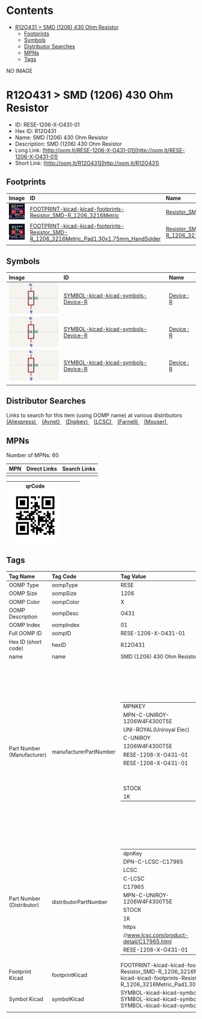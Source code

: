 



Contents
========

* [R12O431 > SMD (1206) 430 Ohm Resistor](#r12o431--smd-1206-430-ohm-resistor)
	* [Footprints](#footprints)
	* [Symbols](#symbols)
	* [Distributor Searches](#distributor-searches)
	* [MPNs](#mpns)
	* [Tags](#tags)
  
NO IMAGE  
# R12O431 > SMD (1206) 430 Ohm Resistor

- ID: RESE-1206-X-O431-01
- Hex ID: R12O431
- Name: SMD (1206) 430 Ohm Resistor
- Description: SMD (1206) 430 Ohm Resistor
- Long Link: [http://oom.lt/RESE-1206-X-O431-01](http://oom.lt/RESE-1206-X-O431-01)
- Short Link: [http://oom.lt/R12O431](http://oom.lt/R12O431)

## Footprints
  

|Image|ID|Name|
| :--- | :--- | :--- |
|[![](https://raw.githubusercontent.com/oomlout/oomlout_OOMP_eda_V2/main/FOOTPRINT/kicad/kicad-footprints/Resistor_SMD/R_1206_3216Metric/image_140.png)](https://github.com/oomlout/oomlout_OOMP_eda_V2/tree/main/FOOTPRINT/kicad/kicad-footprints/Resistor_SMD/R_1206_3216Metric/)|[FOOTPRINT-kicad-kicad-footprints-Resistor_SMD-R_1206_3216Metric](https://github.com/oomlout/oomlout_OOMP_eda_V2/tree/main/FOOTPRINT/kicad/kicad-footprints/Resistor_SMD/R_1206_3216Metric/)|[Resistor_SMD : R_1206_3216Metric](https://github.com/oomlout/oomlout_OOMP_eda_V2/tree/main/FOOTPRINT/kicad/kicad-footprints/Resistor_SMD/R_1206_3216Metric/)|
|[![](https://raw.githubusercontent.com/oomlout/oomlout_OOMP_eda_V2/main/FOOTPRINT/kicad/kicad-footprints/Resistor_SMD/R_1206_3216Metric_Pad1.30x1.75mm_HandSolder/image_140.png)](https://github.com/oomlout/oomlout_OOMP_eda_V2/tree/main/FOOTPRINT/kicad/kicad-footprints/Resistor_SMD/R_1206_3216Metric_Pad1.30x1.75mm_HandSolder/)|[FOOTPRINT-kicad-kicad-footprints-Resistor_SMD-R_1206_3216Metric_Pad1.30x1.75mm_HandSolder](https://github.com/oomlout/oomlout_OOMP_eda_V2/tree/main/FOOTPRINT/kicad/kicad-footprints/Resistor_SMD/R_1206_3216Metric_Pad1.30x1.75mm_HandSolder/)|[Resistor_SMD : R_1206_3216Metric_Pad1.30x1.75mm_HandSolder](https://github.com/oomlout/oomlout_OOMP_eda_V2/tree/main/FOOTPRINT/kicad/kicad-footprints/Resistor_SMD/R_1206_3216Metric_Pad1.30x1.75mm_HandSolder/)|
||||

## Symbols
  

|Image|ID|Name|
| :--- | :--- | :--- |
|[![](https://raw.githubusercontent.com/oomlout/oomlout_OOMP_eda_V2/main/SYMBOL/kicad/kicad-symbols/Device/R/image_140.png)](https://github.com/oomlout/oomlout_OOMP_eda_V2/tree/main/SYMBOL/kicad/kicad-symbols/Device/R/)|[SYMBOL-kicad-kicad-symbols-Device-R](https://github.com/oomlout/oomlout_OOMP_eda_V2/tree/main/SYMBOL/kicad/kicad-symbols/Device/R/)|[Device : R](https://github.com/oomlout/oomlout_OOMP_eda_V2/tree/main/SYMBOL/kicad/kicad-symbols/Device/R/)|
|[![](https://raw.githubusercontent.com/oomlout/oomlout_OOMP_eda_V2/main/SYMBOL/kicad/kicad-symbols/Device/R/image_140.png)](https://github.com/oomlout/oomlout_OOMP_eda_V2/tree/main/SYMBOL/kicad/kicad-symbols/Device/R/)|[SYMBOL-kicad-kicad-symbols-Device-R](https://github.com/oomlout/oomlout_OOMP_eda_V2/tree/main/SYMBOL/kicad/kicad-symbols/Device/R/)|[Device : R](https://github.com/oomlout/oomlout_OOMP_eda_V2/tree/main/SYMBOL/kicad/kicad-symbols/Device/R/)|
|[![](https://raw.githubusercontent.com/oomlout/oomlout_OOMP_eda_V2/main/SYMBOL/kicad/kicad-symbols/Device/R/image_140.png)](https://github.com/oomlout/oomlout_OOMP_eda_V2/tree/main/SYMBOL/kicad/kicad-symbols/Device/R/)|[SYMBOL-kicad-kicad-symbols-Device-R](https://github.com/oomlout/oomlout_OOMP_eda_V2/tree/main/SYMBOL/kicad/kicad-symbols/Device/R/)|[Device : R](https://github.com/oomlout/oomlout_OOMP_eda_V2/tree/main/SYMBOL/kicad/kicad-symbols/Device/R/)|
||||

## Distributor Searches
  
Links to search for this item (using OOMP name) at various distributors  
[(Aliexpress) ](https://www.aliexpress.com/wholesale?SearchText=1117SMD+1206+430+Ohm+Resistor)&nbsp;&nbsp;&nbsp;[(Avnet) ](https://www.avnet.com/shop/us/search/SMD+1206+430+Ohm+Resistor)&nbsp;&nbsp;&nbsp;[(Digikey) ](https://www.digikey.co.uk/en/products/result?s=SMD+1206+430+Ohm+Resistor)&nbsp;&nbsp;&nbsp;[(LCSC) ](https://www.lcsc.com/search?q=SMD+1206+430+Ohm+Resistor)&nbsp;&nbsp;&nbsp;[(Farnell) ](https://uk.farnell.com/search?st=SMD+1206+430+Ohm+Resistor)&nbsp;&nbsp;&nbsp;[(Mouser) ](https://www.mouser.com/c/?q=SMD+1206+430+Ohm+Resistor)&nbsp;&nbsp;&nbsp;
## MPNs
  
Number of MPNs: 60  

|MPN|Direct Links|Search Links|
| :--- | :--- | :--- |
||||
  

|qrCode<br>[![](https://raw.githubusercontent.com/oomlout/oomlout_OOMP_parts_V2/main/RESE/1206/X/O431/01/qrCode_140.png)](https://github.com/oomlout/oomlout_OOMP_parts_V2/tree/main/RESE/1206/X/O431/01/qrCode.png)||||
| :---: | :---: | :---: | :---: |

## Tags
  

|Tag Name|Tag Code|Tag Value|
| :--- | :--- | :--- |
|OOMP Type|oompType|RESE|
|OOMP Size|oompSize|1206|
|OOMP Color|oompColor|X|
|OOMP Description|oompDesc|O431|
|OOMP Index|oompIndex|01|
|Full OOMP ID|oompID|RESE-1206-X-O431-01|
|Hex ID (short code)|hexID|R12O431|
|name|name|SMD (1206) 430 Ohm Resistor|
|Part Number (Manufacturer)|manufacturerPartNumber|<table><tr><td>MPNKEY</td></tr><tr><td> MPN-C-UNIROY-1206W4F4300T5E</td><td> MANUFACTURER</td></tr><tr><td> UNI-ROYAL(Uniroyal Elec)</td><td> MANUCODE</td></tr><tr><td> C-UNIROY</td><td> MPN</td></tr><tr><td> 1206W4F4300T5E</td><td> OOMPIDPARTIAL</td></tr><tr><td> RESE-1206-X-O431-01</td><td> OOMPID</td></tr><tr><td> RESE-1206-X-O431-01</td><td> LINK</td></tr><tr><td> </td><td> DESCRIPTION</td></tr><tr><td> </td><td> TAGS</td></tr><tr><td> STOCK</td></tr><tr><td>1K</td></tr></table></td><td> <table><tr><td>MPNKEY</td></tr><tr><td> MPN-C-LIZELE-CR1206F44300G</td><td> MANUFACTURER</td></tr><tr><td> LIZ Elec</td><td> MANUCODE</td></tr><tr><td> C-LIZELE</td><td> MPN</td></tr><tr><td> CR1206F44300G</td><td> OOMPIDPARTIAL</td></tr><tr><td> RESE-1206-X-O431-01</td><td> OOMPID</td></tr><tr><td> RESE-1206-X-O431-01</td><td> LINK</td></tr><tr><td> </td><td> DESCRIPTION</td></tr><tr><td> </td><td> TAGS</td></tr><tr><td> </td></tr></table></td><td> <table><tr><td>MPNKEY</td></tr><tr><td> MPN-C-RALEC-RTT064300FTP</td><td> MANUFACTURER</td></tr><tr><td> RALEC</td><td> MANUCODE</td></tr><tr><td> C-RALEC</td><td> MPN</td></tr><tr><td> RTT064300FTP</td><td> OOMPIDPARTIAL</td></tr><tr><td> RESE-1206-X-O431-01</td><td> OOMPID</td></tr><tr><td> RESE-1206-X-O431-01</td><td> LINK</td></tr><tr><td> </td><td> DESCRIPTION</td></tr><tr><td> </td><td> TAGS</td></tr><tr><td> </td></tr></table></td><td> <table><tr><td>MPNKEY</td></tr><tr><td> MPN-C-YAGEO-RC1206JR-07430RL</td><td> MANUFACTURER</td></tr><tr><td> YAGEO</td><td> MANUCODE</td></tr><tr><td> C-YAGEO</td><td> MPN</td></tr><tr><td> RC1206JR-07430RL</td><td> OOMPIDPARTIAL</td></tr><tr><td> RESE-1206-X-O431-01</td><td> OOMPID</td></tr><tr><td> RESE-1206-X-O431-01</td><td> LINK</td></tr><tr><td> </td><td> DESCRIPTION</td></tr><tr><td> </td><td> TAGS</td></tr><tr><td> STOCK</td></tr><tr><td>1K</td></tr></table></td><td> <table><tr><td>MPNKEY</td></tr><tr><td> MPN-C-YAGEO-RC1206FR-07430RL</td><td> MANUFACTURER</td></tr><tr><td> YAGEO</td><td> MANUCODE</td></tr><tr><td> C-YAGEO</td><td> MPN</td></tr><tr><td> RC1206FR-07430RL</td><td> OOMPIDPARTIAL</td></tr><tr><td> RESE-1206-X-O431-01</td><td> OOMPID</td></tr><tr><td> RESE-1206-X-O431-01</td><td> LINK</td></tr><tr><td> </td><td> DESCRIPTION</td></tr><tr><td> </td><td> TAGS</td></tr><tr><td> STOCK</td></tr><tr><td>1K</td></tr></table></td><td> <table><tr><td>MPNKEY</td></tr><tr><td> MPN-C-WALSIN-WR12X4300FTL</td><td> MANUFACTURER</td></tr><tr><td> Walsin Tech Corp</td><td> MANUCODE</td></tr><tr><td> C-WALSIN</td><td> MPN</td></tr><tr><td> WR12X4300FTL</td><td> OOMPIDPARTIAL</td></tr><tr><td> RESE-1206-X-O431-01</td><td> OOMPID</td></tr><tr><td> RESE-1206-X-O431-01</td><td> LINK</td></tr><tr><td> </td><td> DESCRIPTION</td></tr><tr><td> </td><td> TAGS</td></tr><tr><td> </td></tr></table></td><td> <table><tr><td>MPNKEY</td></tr><tr><td> MPN-C-YAGEO-AC1206FR-07430RL</td><td> MANUFACTURER</td></tr><tr><td> YAGEO</td><td> MANUCODE</td></tr><tr><td> C-YAGEO</td><td> MPN</td></tr><tr><td> AC1206FR-07430RL</td><td> OOMPIDPARTIAL</td></tr><tr><td> RESE-1206-X-O431-01</td><td> OOMPID</td></tr><tr><td> RESE-1206-X-O431-01</td><td> LINK</td></tr><tr><td> </td><td> DESCRIPTION</td></tr><tr><td> </td><td> TAGS</td></tr><tr><td> </td></tr></table></td><td> <table><tr><td>MPNKEY</td></tr><tr><td> MPN-C-YAGEO-AC1206JR-07430RL</td><td> MANUFACTURER</td></tr><tr><td> YAGEO</td><td> MANUCODE</td></tr><tr><td> C-YAGEO</td><td> MPN</td></tr><tr><td> AC1206JR-07430RL</td><td> OOMPIDPARTIAL</td></tr><tr><td> RESE-1206-X-O431-01</td><td> OOMPID</td></tr><tr><td> RESE-1206-X-O431-01</td><td> LINK</td></tr><tr><td> </td><td> DESCRIPTION</td></tr><tr><td> </td><td> TAGS</td></tr><tr><td> </td></tr></table></td><td> <table><tr><td>MPNKEY</td></tr><tr><td> MPN-C-VIKING-ARG06FTC4300</td><td> MANUFACTURER</td></tr><tr><td> Viking Tech</td><td> MANUCODE</td></tr><tr><td> C-VIKING</td><td> MPN</td></tr><tr><td> ARG06FTC4300</td><td> OOMPIDPARTIAL</td></tr><tr><td> RESE-1206-X-O431-01</td><td> OOMPID</td></tr><tr><td> RESE-1206-X-O431-01</td><td> LINK</td></tr><tr><td> </td><td> DESCRIPTION</td></tr><tr><td> </td><td> TAGS</td></tr><tr><td> STOCK</td></tr><tr><td>1K</td></tr></table></td><td> <table><tr><td>MPNKEY</td></tr><tr><td> MPN-C-FHGUAN-RS-06K431JT</td><td> MANUFACTURER</td></tr><tr><td> FH (Guangdong Fenghua Advanced Tech)</td><td> MANUCODE</td></tr><tr><td> C-FHGUAN</td><td> MPN</td></tr><tr><td> RS-06K431JT</td><td> OOMPIDPARTIAL</td></tr><tr><td> RESE-1206-X-O431-01</td><td> OOMPID</td></tr><tr><td> RESE-1206-X-O431-01</td><td> LINK</td></tr><tr><td> </td><td> DESCRIPTION</td></tr><tr><td> </td><td> TAGS</td></tr><tr><td> </td></tr></table></td><td> <table><tr><td>MPNKEY</td></tr><tr><td> MPN-C-RALEC-RTT06431JTP</td><td> MANUFACTURER</td></tr><tr><td> RALEC</td><td> MANUCODE</td></tr><tr><td> C-RALEC</td><td> MPN</td></tr><tr><td> RTT06431JTP</td><td> OOMPIDPARTIAL</td></tr><tr><td> RESE-1206-X-O431-01</td><td> OOMPID</td></tr><tr><td> RESE-1206-X-O431-01</td><td> LINK</td></tr><tr><td> </td><td> DESCRIPTION</td></tr><tr><td> </td><td> TAGS</td></tr><tr><td> </td></tr></table></td><td> <table><tr><td>MPNKEY</td></tr><tr><td> MPN-C-FHGUAN-RS-06K4300FT</td><td> MANUFACTURER</td></tr><tr><td> FH (Guangdong Fenghua Advanced Tech)</td><td> MANUCODE</td></tr><tr><td> C-FHGUAN</td><td> MPN</td></tr><tr><td> RS-06K4300FT</td><td> OOMPIDPARTIAL</td></tr><tr><td> RESE-1206-X-O431-01</td><td> OOMPID</td></tr><tr><td> RESE-1206-X-O431-01</td><td> LINK</td></tr><tr><td> </td><td> DESCRIPTION</td></tr><tr><td> </td><td> TAGS</td></tr><tr><td> STOCK</td></tr><tr><td>1K</td></tr></table></td><td> <table><tr><td>MPNKEY</td></tr><tr><td> MPN-C-FHGUAN-TE06H4300DT</td><td> MANUFACTURER</td></tr><tr><td> FH (Guangdong Fenghua Advanced Tech)</td><td> MANUCODE</td></tr><tr><td> C-FHGUAN</td><td> MPN</td></tr><tr><td> TE06H4300DT</td><td> OOMPIDPARTIAL</td></tr><tr><td> RESE-1206-X-O431-01</td><td> OOMPID</td></tr><tr><td> RESE-1206-X-O431-01</td><td> LINK</td></tr><tr><td> </td><td> DESCRIPTION</td></tr><tr><td> </td><td> TAGS</td></tr><tr><td> </td></tr></table></td><td> <table><tr><td>MPNKEY</td></tr><tr><td> MPN-C-RESIST-AECR1206F430RK9</td><td> MANUFACTURER</td></tr><tr><td> Resistor.Today</td><td> MANUCODE</td></tr><tr><td> C-RESIST</td><td> MPN</td></tr><tr><td> AECR1206F430RK9</td><td> OOMPIDPARTIAL</td></tr><tr><td> RESE-1206-X-O431-01</td><td> OOMPID</td></tr><tr><td> RESE-1206-X-O431-01</td><td> LINK</td></tr><tr><td> </td><td> DESCRIPTION</td></tr><tr><td> </td><td> TAGS</td></tr><tr><td> </td></tr></table></td><td> <table><tr><td>MPNKEY</td></tr><tr><td> MPN-C-WALSIN-WR12X431JTL</td><td> MANUFACTURER</td></tr><tr><td> Walsin Tech Corp</td><td> MANUCODE</td></tr><tr><td> C-WALSIN</td><td> MPN</td></tr><tr><td> WR12X431JTL</td><td> OOMPIDPARTIAL</td></tr><tr><td> RESE-1206-X-O431-01</td><td> OOMPID</td></tr><tr><td> RESE-1206-X-O431-01</td><td> LINK</td></tr><tr><td> </td><td> DESCRIPTION</td></tr><tr><td> </td><td> TAGS</td></tr><tr><td> STOCK</td></tr><tr><td>1K</td></tr></table></td><td> <table><tr><td>MPNKEY</td></tr><tr><td> MPN-C-UNIROY-1206W4J0431T5E</td><td> MANUFACTURER</td></tr><tr><td> UNI-ROYAL(Uniroyal Elec)</td><td> MANUCODE</td></tr><tr><td> C-UNIROY</td><td> MPN</td></tr><tr><td> 1206W4J0431T5E</td><td> OOMPIDPARTIAL</td></tr><tr><td> RESE-1206-X-O431-01</td><td> OOMPID</td></tr><tr><td> RESE-1206-X-O431-01</td><td> LINK</td></tr><tr><td> </td><td> DESCRIPTION</td></tr><tr><td> </td><td> TAGS</td></tr><tr><td> STOCK</td></tr><tr><td>1K</td></tr></table></td><td> <table><tr><td>MPNKEY</td></tr><tr><td> MPN-C-UNIROY-HP06W2J0431T5E</td><td> MANUFACTURER</td></tr><tr><td> UNI-ROYAL(Uniroyal Elec)</td><td> MANUCODE</td></tr><tr><td> C-UNIROY</td><td> MPN</td></tr><tr><td> HP06W2J0431T5E</td><td> OOMPIDPARTIAL</td></tr><tr><td> RESE-1206-X-O431-01</td><td> OOMPID</td></tr><tr><td> RESE-1206-X-O431-01</td><td> LINK</td></tr><tr><td> </td><td> DESCRIPTION</td></tr><tr><td> </td><td> TAGS</td></tr><tr><td> STOCK</td></tr><tr><td>1K</td></tr></table></td><td> <table><tr><td>MPNKEY</td></tr><tr><td> MPN-C-UNIROY-HP06W2F4300T5E</td><td> MANUFACTURER</td></tr><tr><td> UNI-ROYAL(Uniroyal Elec)</td><td> MANUCODE</td></tr><tr><td> C-UNIROY</td><td> MPN</td></tr><tr><td> HP06W2F4300T5E</td><td> OOMPIDPARTIAL</td></tr><tr><td> RESE-1206-X-O431-01</td><td> OOMPID</td></tr><tr><td> RESE-1206-X-O431-01</td><td> LINK</td></tr><tr><td> </td><td> DESCRIPTION</td></tr><tr><td> </td><td> TAGS</td></tr><tr><td> </td></tr></table></td><td> <table><tr><td>MPNKEY</td></tr><tr><td> MPN-C-KOASPE-RK73H2BTTD4300F</td><td> MANUFACTURER</td></tr><tr><td> KOA Speer Elec</td><td> MANUCODE</td></tr><tr><td> C-KOASPE</td><td> MPN</td></tr><tr><td> RK73H2BTTD4300F</td><td> OOMPIDPARTIAL</td></tr><tr><td> RESE-1206-X-O431-01</td><td> OOMPID</td></tr><tr><td> RESE-1206-X-O431-01</td><td> LINK</td></tr><tr><td> </td><td> DESCRIPTION</td></tr><tr><td> </td><td> TAGS</td></tr><tr><td> </td></tr></table></td><td> <table><tr><td>MPNKEY</td></tr><tr><td> MPN-C-SUSUMU-PRG3216P-4300-B-T5</td><td> MANUFACTURER</td></tr><tr><td> SUSUMU</td><td> MANUCODE</td></tr><tr><td> C-SUSUMU</td><td> MPN</td></tr><tr><td> PRG3216P-4300-B-T5</td><td> OOMPIDPARTIAL</td></tr><tr><td> RESE-1206-X-O431-01</td><td> OOMPID</td></tr><tr><td> RESE-1206-X-O431-01</td><td> LINK</td></tr><tr><td> </td><td> DESCRIPTION</td></tr><tr><td> </td><td> TAGS</td></tr><tr><td> </td></tr></table></td><td> <table><tr><td>MPNKEY</td></tr><tr><td> MPN-C-VISHAY-MCA12060D4300BP100</td><td> MANUFACTURER</td></tr><tr><td> Vishay Intertech</td><td> MANUCODE</td></tr><tr><td> C-VISHAY</td><td> MPN</td></tr><tr><td> MCA12060D4300BP100</td><td> OOMPIDPARTIAL</td></tr><tr><td> RESE-1206-X-O431-01</td><td> OOMPID</td></tr><tr><td> RESE-1206-X-O431-01</td><td> LINK</td></tr><tr><td> </td><td> DESCRIPTION</td></tr><tr><td> </td><td> TAGS</td></tr><tr><td> </td></tr></table></td><td> <table><tr><td>MPNKEY</td></tr><tr><td> MPN-C-SUSUMU-HRG3216P-4300-D-T5</td><td> MANUFACTURER</td></tr><tr><td> SUSUMU</td><td> MANUCODE</td></tr><tr><td> C-SUSUMU</td><td> MPN</td></tr><tr><td> HRG3216P-4300-D-T5</td><td> OOMPIDPARTIAL</td></tr><tr><td> RESE-1206-X-O431-01</td><td> OOMPID</td></tr><tr><td> RESE-1206-X-O431-01</td><td> LINK</td></tr><tr><td> </td><td> DESCRIPTION</td></tr><tr><td> </td><td> TAGS</td></tr><tr><td> </td></tr></table></td><td> <table><tr><td>MPNKEY</td></tr><tr><td> MPN-C-SUSUMU-RG3216N-4300-B-T5</td><td> MANUFACTURER</td></tr><tr><td> SUSUMU</td><td> MANUCODE</td></tr><tr><td> C-SUSUMU</td><td> MPN</td></tr><tr><td> RG3216N-4300-B-T5</td><td> OOMPIDPARTIAL</td></tr><tr><td> RESE-1206-X-O431-01</td><td> OOMPID</td></tr><tr><td> RESE-1206-X-O431-01</td><td> LINK</td></tr><tr><td> </td><td> DESCRIPTION</td></tr><tr><td> </td><td> TAGS</td></tr><tr><td> </td></tr></table></td><td> <table><tr><td>MPNKEY</td></tr><tr><td> MPN-C-VISHAY-TNPW1206430RBETA</td><td> MANUFACTURER</td></tr><tr><td> Vishay Intertech</td><td> MANUCODE</td></tr><tr><td> C-VISHAY</td><td> MPN</td></tr><tr><td> TNPW1206430RBETA</td><td> OOMPIDPARTIAL</td></tr><tr><td> RESE-1206-X-O431-01</td><td> OOMPID</td></tr><tr><td> RESE-1206-X-O431-01</td><td> LINK</td></tr><tr><td> </td><td> DESCRIPTION</td></tr><tr><td> </td><td> TAGS</td></tr><tr><td> </td></tr></table></td><td> <table><tr><td>MPNKEY</td></tr><tr><td> MPN-C-PANASO-ERA-8AEB431V</td><td> MANUFACTURER</td></tr><tr><td> PANASONIC</td><td> MANUCODE</td></tr><tr><td> C-PANASO</td><td> MPN</td></tr><tr><td> ERA-8AEB431V</td><td> OOMPIDPARTIAL</td></tr><tr><td> RESE-1206-X-O431-01</td><td> OOMPID</td></tr><tr><td> RESE-1206-X-O431-01</td><td> LINK</td></tr><tr><td> </td><td> DESCRIPTION</td></tr><tr><td> </td><td> TAGS</td></tr><tr><td> </td></tr></table></td><td> <table><tr><td>MPNKEY</td></tr><tr><td> MPN-C-PANASO-ERJ-8ENF4300V</td><td> MANUFACTURER</td></tr><tr><td> PANASONIC</td><td> MANUCODE</td></tr><tr><td> C-PANASO</td><td> MPN</td></tr><tr><td> ERJ-8ENF4300V</td><td> OOMPIDPARTIAL</td></tr><tr><td> RESE-1206-X-O431-01</td><td> OOMPID</td></tr><tr><td> RESE-1206-X-O431-01</td><td> LINK</td></tr><tr><td> </td><td> DESCRIPTION</td></tr><tr><td> </td><td> TAGS</td></tr><tr><td> </td></tr></table></td><td> <table><tr><td>MPNKEY</td></tr><tr><td> MPN-C-PANASO-ERJ-8GEYJ431V</td><td> MANUFACTURER</td></tr><tr><td> PANASONIC</td><td> MANUCODE</td></tr><tr><td> C-PANASO</td><td> MPN</td></tr><tr><td> ERJ-8GEYJ431V</td><td> OOMPIDPARTIAL</td></tr><tr><td> RESE-1206-X-O431-01</td><td> OOMPID</td></tr><tr><td> RESE-1206-X-O431-01</td><td> LINK</td></tr><tr><td> </td><td> DESCRIPTION</td></tr><tr><td> </td><td> TAGS</td></tr><tr><td> </td></tr></table></td><td> <table><tr><td>MPNKEY</td></tr><tr><td> MPN-C-PANASO-ERJ-P08J431V</td><td> MANUFACTURER</td></tr><tr><td> PANASONIC</td><td> MANUCODE</td></tr><tr><td> C-PANASO</td><td> MPN</td></tr><tr><td> ERJ-P08J431V</td><td> OOMPIDPARTIAL</td></tr><tr><td> RESE-1206-X-O431-01</td><td> OOMPID</td></tr><tr><td> RESE-1206-X-O431-01</td><td> LINK</td></tr><tr><td> </td><td> DESCRIPTION</td></tr><tr><td> </td><td> TAGS</td></tr><tr><td> </td></tr></table></td><td> <table><tr><td>MPNKEY</td></tr><tr><td> MPN-C-VISHAY-CRCW1206430RJNEA</td><td> MANUFACTURER</td></tr><tr><td> Vishay Intertech</td><td> MANUCODE</td></tr><tr><td> C-VISHAY</td><td> MPN</td></tr><tr><td> CRCW1206430RJNEA</td><td> OOMPIDPARTIAL</td></tr><tr><td> RESE-1206-X-O431-01</td><td> OOMPID</td></tr><tr><td> RESE-1206-X-O431-01</td><td> LINK</td></tr><tr><td> </td><td> DESCRIPTION</td></tr><tr><td> </td><td> TAGS</td></tr><tr><td> </td></tr></table></td><td> <table><tr><td>MPNKEY</td></tr><tr><td> MPN-C-SUSUMU-HRG3216P-4300-D-T1</td><td> MANUFACTURER</td></tr><tr><td> SUSUMU</td><td> MANUCODE</td></tr><tr><td> C-SUSUMU</td><td> MPN</td></tr><tr><td> HRG3216P-4300-D-T1</td><td> OOMPIDPARTIAL</td></tr><tr><td> RESE-1206-X-O431-01</td><td> OOMPID</td></tr><tr><td> RESE-1206-X-O431-01</td><td> LINK</td></tr><tr><td> </td><td> DESCRIPTION</td></tr><tr><td> </td><td> TAGS</td></tr><tr><td> </td></tr></table></td><td> <table><tr><td>MPNKEY</td></tr><tr><td> MPN-C-UNIROY-1206W4F4300T5E</td><td> MANUFACTURER</td></tr><tr><td> UNI-ROYAL(Uniroyal Elec)</td><td> MANUCODE</td></tr><tr><td> C-UNIROY</td><td> MPN</td></tr><tr><td> 1206W4F4300T5E</td><td> OOMPIDPARTIAL</td></tr><tr><td> RESE-1206-X-O431-01</td><td> OOMPID</td></tr><tr><td> RESE-1206-X-O431-01</td><td> LINK</td></tr><tr><td> </td><td> DESCRIPTION</td></tr><tr><td> </td><td> TAGS</td></tr><tr><td> STOCK</td></tr><tr><td>1K</td></tr></table></td><td> <table><tr><td>MPNKEY</td></tr><tr><td> MPN-C-LIZELE-CR1206F44300G</td><td> MANUFACTURER</td></tr><tr><td> LIZ Elec</td><td> MANUCODE</td></tr><tr><td> C-LIZELE</td><td> MPN</td></tr><tr><td> CR1206F44300G</td><td> OOMPIDPARTIAL</td></tr><tr><td> RESE-1206-X-O431-01</td><td> OOMPID</td></tr><tr><td> RESE-1206-X-O431-01</td><td> LINK</td></tr><tr><td> </td><td> DESCRIPTION</td></tr><tr><td> </td><td> TAGS</td></tr><tr><td> </td></tr></table></td><td> <table><tr><td>MPNKEY</td></tr><tr><td> MPN-C-RALEC-RTT064300FTP</td><td> MANUFACTURER</td></tr><tr><td> RALEC</td><td> MANUCODE</td></tr><tr><td> C-RALEC</td><td> MPN</td></tr><tr><td> RTT064300FTP</td><td> OOMPIDPARTIAL</td></tr><tr><td> RESE-1206-X-O431-01</td><td> OOMPID</td></tr><tr><td> RESE-1206-X-O431-01</td><td> LINK</td></tr><tr><td> </td><td> DESCRIPTION</td></tr><tr><td> </td><td> TAGS</td></tr><tr><td> </td></tr></table></td><td> <table><tr><td>MPNKEY</td></tr><tr><td> MPN-C-YAGEO-RC1206JR-07430RL</td><td> MANUFACTURER</td></tr><tr><td> YAGEO</td><td> MANUCODE</td></tr><tr><td> C-YAGEO</td><td> MPN</td></tr><tr><td> RC1206JR-07430RL</td><td> OOMPIDPARTIAL</td></tr><tr><td> RESE-1206-X-O431-01</td><td> OOMPID</td></tr><tr><td> RESE-1206-X-O431-01</td><td> LINK</td></tr><tr><td> </td><td> DESCRIPTION</td></tr><tr><td> </td><td> TAGS</td></tr><tr><td> STOCK</td></tr><tr><td>1K</td></tr></table></td><td> <table><tr><td>MPNKEY</td></tr><tr><td> MPN-C-YAGEO-RC1206FR-07430RL</td><td> MANUFACTURER</td></tr><tr><td> YAGEO</td><td> MANUCODE</td></tr><tr><td> C-YAGEO</td><td> MPN</td></tr><tr><td> RC1206FR-07430RL</td><td> OOMPIDPARTIAL</td></tr><tr><td> RESE-1206-X-O431-01</td><td> OOMPID</td></tr><tr><td> RESE-1206-X-O431-01</td><td> LINK</td></tr><tr><td> </td><td> DESCRIPTION</td></tr><tr><td> </td><td> TAGS</td></tr><tr><td> STOCK</td></tr><tr><td>1K</td></tr></table></td><td> <table><tr><td>MPNKEY</td></tr><tr><td> MPN-C-WALSIN-WR12X4300FTL</td><td> MANUFACTURER</td></tr><tr><td> Walsin Tech Corp</td><td> MANUCODE</td></tr><tr><td> C-WALSIN</td><td> MPN</td></tr><tr><td> WR12X4300FTL</td><td> OOMPIDPARTIAL</td></tr><tr><td> RESE-1206-X-O431-01</td><td> OOMPID</td></tr><tr><td> RESE-1206-X-O431-01</td><td> LINK</td></tr><tr><td> </td><td> DESCRIPTION</td></tr><tr><td> </td><td> TAGS</td></tr><tr><td> </td></tr></table></td><td> <table><tr><td>MPNKEY</td></tr><tr><td> MPN-C-YAGEO-AC1206FR-07430RL</td><td> MANUFACTURER</td></tr><tr><td> YAGEO</td><td> MANUCODE</td></tr><tr><td> C-YAGEO</td><td> MPN</td></tr><tr><td> AC1206FR-07430RL</td><td> OOMPIDPARTIAL</td></tr><tr><td> RESE-1206-X-O431-01</td><td> OOMPID</td></tr><tr><td> RESE-1206-X-O431-01</td><td> LINK</td></tr><tr><td> </td><td> DESCRIPTION</td></tr><tr><td> </td><td> TAGS</td></tr><tr><td> </td></tr></table></td><td> <table><tr><td>MPNKEY</td></tr><tr><td> MPN-C-YAGEO-AC1206JR-07430RL</td><td> MANUFACTURER</td></tr><tr><td> YAGEO</td><td> MANUCODE</td></tr><tr><td> C-YAGEO</td><td> MPN</td></tr><tr><td> AC1206JR-07430RL</td><td> OOMPIDPARTIAL</td></tr><tr><td> RESE-1206-X-O431-01</td><td> OOMPID</td></tr><tr><td> RESE-1206-X-O431-01</td><td> LINK</td></tr><tr><td> </td><td> DESCRIPTION</td></tr><tr><td> </td><td> TAGS</td></tr><tr><td> </td></tr></table></td><td> <table><tr><td>MPNKEY</td></tr><tr><td> MPN-C-VIKING-ARG06FTC4300</td><td> MANUFACTURER</td></tr><tr><td> Viking Tech</td><td> MANUCODE</td></tr><tr><td> C-VIKING</td><td> MPN</td></tr><tr><td> ARG06FTC4300</td><td> OOMPIDPARTIAL</td></tr><tr><td> RESE-1206-X-O431-01</td><td> OOMPID</td></tr><tr><td> RESE-1206-X-O431-01</td><td> LINK</td></tr><tr><td> </td><td> DESCRIPTION</td></tr><tr><td> </td><td> TAGS</td></tr><tr><td> STOCK</td></tr><tr><td>1K</td></tr></table></td><td> <table><tr><td>MPNKEY</td></tr><tr><td> MPN-C-FHGUAN-RS-06K431JT</td><td> MANUFACTURER</td></tr><tr><td> FH (Guangdong Fenghua Advanced Tech)</td><td> MANUCODE</td></tr><tr><td> C-FHGUAN</td><td> MPN</td></tr><tr><td> RS-06K431JT</td><td> OOMPIDPARTIAL</td></tr><tr><td> RESE-1206-X-O431-01</td><td> OOMPID</td></tr><tr><td> RESE-1206-X-O431-01</td><td> LINK</td></tr><tr><td> </td><td> DESCRIPTION</td></tr><tr><td> </td><td> TAGS</td></tr><tr><td> </td></tr></table></td><td> <table><tr><td>MPNKEY</td></tr><tr><td> MPN-C-RALEC-RTT06431JTP</td><td> MANUFACTURER</td></tr><tr><td> RALEC</td><td> MANUCODE</td></tr><tr><td> C-RALEC</td><td> MPN</td></tr><tr><td> RTT06431JTP</td><td> OOMPIDPARTIAL</td></tr><tr><td> RESE-1206-X-O431-01</td><td> OOMPID</td></tr><tr><td> RESE-1206-X-O431-01</td><td> LINK</td></tr><tr><td> </td><td> DESCRIPTION</td></tr><tr><td> </td><td> TAGS</td></tr><tr><td> </td></tr></table></td><td> <table><tr><td>MPNKEY</td></tr><tr><td> MPN-C-FHGUAN-RS-06K4300FT</td><td> MANUFACTURER</td></tr><tr><td> FH (Guangdong Fenghua Advanced Tech)</td><td> MANUCODE</td></tr><tr><td> C-FHGUAN</td><td> MPN</td></tr><tr><td> RS-06K4300FT</td><td> OOMPIDPARTIAL</td></tr><tr><td> RESE-1206-X-O431-01</td><td> OOMPID</td></tr><tr><td> RESE-1206-X-O431-01</td><td> LINK</td></tr><tr><td> </td><td> DESCRIPTION</td></tr><tr><td> </td><td> TAGS</td></tr><tr><td> STOCK</td></tr><tr><td>1K</td></tr></table></td><td> <table><tr><td>MPNKEY</td></tr><tr><td> MPN-C-FHGUAN-TE06H4300DT</td><td> MANUFACTURER</td></tr><tr><td> FH (Guangdong Fenghua Advanced Tech)</td><td> MANUCODE</td></tr><tr><td> C-FHGUAN</td><td> MPN</td></tr><tr><td> TE06H4300DT</td><td> OOMPIDPARTIAL</td></tr><tr><td> RESE-1206-X-O431-01</td><td> OOMPID</td></tr><tr><td> RESE-1206-X-O431-01</td><td> LINK</td></tr><tr><td> </td><td> DESCRIPTION</td></tr><tr><td> </td><td> TAGS</td></tr><tr><td> </td></tr></table></td><td> <table><tr><td>MPNKEY</td></tr><tr><td> MPN-C-RESIST-AECR1206F430RK9</td><td> MANUFACTURER</td></tr><tr><td> Resistor.Today</td><td> MANUCODE</td></tr><tr><td> C-RESIST</td><td> MPN</td></tr><tr><td> AECR1206F430RK9</td><td> OOMPIDPARTIAL</td></tr><tr><td> RESE-1206-X-O431-01</td><td> OOMPID</td></tr><tr><td> RESE-1206-X-O431-01</td><td> LINK</td></tr><tr><td> </td><td> DESCRIPTION</td></tr><tr><td> </td><td> TAGS</td></tr><tr><td> </td></tr></table></td><td> <table><tr><td>MPNKEY</td></tr><tr><td> MPN-C-WALSIN-WR12X431JTL</td><td> MANUFACTURER</td></tr><tr><td> Walsin Tech Corp</td><td> MANUCODE</td></tr><tr><td> C-WALSIN</td><td> MPN</td></tr><tr><td> WR12X431JTL</td><td> OOMPIDPARTIAL</td></tr><tr><td> RESE-1206-X-O431-01</td><td> OOMPID</td></tr><tr><td> RESE-1206-X-O431-01</td><td> LINK</td></tr><tr><td> </td><td> DESCRIPTION</td></tr><tr><td> </td><td> TAGS</td></tr><tr><td> STOCK</td></tr><tr><td>1K</td></tr></table></td><td> <table><tr><td>MPNKEY</td></tr><tr><td> MPN-C-UNIROY-1206W4J0431T5E</td><td> MANUFACTURER</td></tr><tr><td> UNI-ROYAL(Uniroyal Elec)</td><td> MANUCODE</td></tr><tr><td> C-UNIROY</td><td> MPN</td></tr><tr><td> 1206W4J0431T5E</td><td> OOMPIDPARTIAL</td></tr><tr><td> RESE-1206-X-O431-01</td><td> OOMPID</td></tr><tr><td> RESE-1206-X-O431-01</td><td> LINK</td></tr><tr><td> </td><td> DESCRIPTION</td></tr><tr><td> </td><td> TAGS</td></tr><tr><td> STOCK</td></tr><tr><td>1K</td></tr></table></td><td> <table><tr><td>MPNKEY</td></tr><tr><td> MPN-C-UNIROY-HP06W2J0431T5E</td><td> MANUFACTURER</td></tr><tr><td> UNI-ROYAL(Uniroyal Elec)</td><td> MANUCODE</td></tr><tr><td> C-UNIROY</td><td> MPN</td></tr><tr><td> HP06W2J0431T5E</td><td> OOMPIDPARTIAL</td></tr><tr><td> RESE-1206-X-O431-01</td><td> OOMPID</td></tr><tr><td> RESE-1206-X-O431-01</td><td> LINK</td></tr><tr><td> </td><td> DESCRIPTION</td></tr><tr><td> </td><td> TAGS</td></tr><tr><td> STOCK</td></tr><tr><td>1K</td></tr></table></td><td> <table><tr><td>MPNKEY</td></tr><tr><td> MPN-C-UNIROY-HP06W2F4300T5E</td><td> MANUFACTURER</td></tr><tr><td> UNI-ROYAL(Uniroyal Elec)</td><td> MANUCODE</td></tr><tr><td> C-UNIROY</td><td> MPN</td></tr><tr><td> HP06W2F4300T5E</td><td> OOMPIDPARTIAL</td></tr><tr><td> RESE-1206-X-O431-01</td><td> OOMPID</td></tr><tr><td> RESE-1206-X-O431-01</td><td> LINK</td></tr><tr><td> </td><td> DESCRIPTION</td></tr><tr><td> </td><td> TAGS</td></tr><tr><td> </td></tr></table></td><td> <table><tr><td>MPNKEY</td></tr><tr><td> MPN-C-KOASPE-RK73H2BTTD4300F</td><td> MANUFACTURER</td></tr><tr><td> KOA Speer Elec</td><td> MANUCODE</td></tr><tr><td> C-KOASPE</td><td> MPN</td></tr><tr><td> RK73H2BTTD4300F</td><td> OOMPIDPARTIAL</td></tr><tr><td> RESE-1206-X-O431-01</td><td> OOMPID</td></tr><tr><td> RESE-1206-X-O431-01</td><td> LINK</td></tr><tr><td> </td><td> DESCRIPTION</td></tr><tr><td> </td><td> TAGS</td></tr><tr><td> </td></tr></table></td><td> <table><tr><td>MPNKEY</td></tr><tr><td> MPN-C-SUSUMU-PRG3216P-4300-B-T5</td><td> MANUFACTURER</td></tr><tr><td> SUSUMU</td><td> MANUCODE</td></tr><tr><td> C-SUSUMU</td><td> MPN</td></tr><tr><td> PRG3216P-4300-B-T5</td><td> OOMPIDPARTIAL</td></tr><tr><td> RESE-1206-X-O431-01</td><td> OOMPID</td></tr><tr><td> RESE-1206-X-O431-01</td><td> LINK</td></tr><tr><td> </td><td> DESCRIPTION</td></tr><tr><td> </td><td> TAGS</td></tr><tr><td> </td></tr></table></td><td> <table><tr><td>MPNKEY</td></tr><tr><td> MPN-C-VISHAY-MCA12060D4300BP100</td><td> MANUFACTURER</td></tr><tr><td> Vishay Intertech</td><td> MANUCODE</td></tr><tr><td> C-VISHAY</td><td> MPN</td></tr><tr><td> MCA12060D4300BP100</td><td> OOMPIDPARTIAL</td></tr><tr><td> RESE-1206-X-O431-01</td><td> OOMPID</td></tr><tr><td> RESE-1206-X-O431-01</td><td> LINK</td></tr><tr><td> </td><td> DESCRIPTION</td></tr><tr><td> </td><td> TAGS</td></tr><tr><td> </td></tr></table></td><td> <table><tr><td>MPNKEY</td></tr><tr><td> MPN-C-SUSUMU-HRG3216P-4300-D-T5</td><td> MANUFACTURER</td></tr><tr><td> SUSUMU</td><td> MANUCODE</td></tr><tr><td> C-SUSUMU</td><td> MPN</td></tr><tr><td> HRG3216P-4300-D-T5</td><td> OOMPIDPARTIAL</td></tr><tr><td> RESE-1206-X-O431-01</td><td> OOMPID</td></tr><tr><td> RESE-1206-X-O431-01</td><td> LINK</td></tr><tr><td> </td><td> DESCRIPTION</td></tr><tr><td> </td><td> TAGS</td></tr><tr><td> </td></tr></table></td><td> <table><tr><td>MPNKEY</td></tr><tr><td> MPN-C-SUSUMU-RG3216N-4300-B-T5</td><td> MANUFACTURER</td></tr><tr><td> SUSUMU</td><td> MANUCODE</td></tr><tr><td> C-SUSUMU</td><td> MPN</td></tr><tr><td> RG3216N-4300-B-T5</td><td> OOMPIDPARTIAL</td></tr><tr><td> RESE-1206-X-O431-01</td><td> OOMPID</td></tr><tr><td> RESE-1206-X-O431-01</td><td> LINK</td></tr><tr><td> </td><td> DESCRIPTION</td></tr><tr><td> </td><td> TAGS</td></tr><tr><td> </td></tr></table></td><td> <table><tr><td>MPNKEY</td></tr><tr><td> MPN-C-VISHAY-TNPW1206430RBETA</td><td> MANUFACTURER</td></tr><tr><td> Vishay Intertech</td><td> MANUCODE</td></tr><tr><td> C-VISHAY</td><td> MPN</td></tr><tr><td> TNPW1206430RBETA</td><td> OOMPIDPARTIAL</td></tr><tr><td> RESE-1206-X-O431-01</td><td> OOMPID</td></tr><tr><td> RESE-1206-X-O431-01</td><td> LINK</td></tr><tr><td> </td><td> DESCRIPTION</td></tr><tr><td> </td><td> TAGS</td></tr><tr><td> </td></tr></table></td><td> <table><tr><td>MPNKEY</td></tr><tr><td> MPN-C-PANASO-ERA-8AEB431V</td><td> MANUFACTURER</td></tr><tr><td> PANASONIC</td><td> MANUCODE</td></tr><tr><td> C-PANASO</td><td> MPN</td></tr><tr><td> ERA-8AEB431V</td><td> OOMPIDPARTIAL</td></tr><tr><td> RESE-1206-X-O431-01</td><td> OOMPID</td></tr><tr><td> RESE-1206-X-O431-01</td><td> LINK</td></tr><tr><td> </td><td> DESCRIPTION</td></tr><tr><td> </td><td> TAGS</td></tr><tr><td> </td></tr></table></td><td> <table><tr><td>MPNKEY</td></tr><tr><td> MPN-C-PANASO-ERJ-8ENF4300V</td><td> MANUFACTURER</td></tr><tr><td> PANASONIC</td><td> MANUCODE</td></tr><tr><td> C-PANASO</td><td> MPN</td></tr><tr><td> ERJ-8ENF4300V</td><td> OOMPIDPARTIAL</td></tr><tr><td> RESE-1206-X-O431-01</td><td> OOMPID</td></tr><tr><td> RESE-1206-X-O431-01</td><td> LINK</td></tr><tr><td> </td><td> DESCRIPTION</td></tr><tr><td> </td><td> TAGS</td></tr><tr><td> </td></tr></table></td><td> <table><tr><td>MPNKEY</td></tr><tr><td> MPN-C-PANASO-ERJ-8GEYJ431V</td><td> MANUFACTURER</td></tr><tr><td> PANASONIC</td><td> MANUCODE</td></tr><tr><td> C-PANASO</td><td> MPN</td></tr><tr><td> ERJ-8GEYJ431V</td><td> OOMPIDPARTIAL</td></tr><tr><td> RESE-1206-X-O431-01</td><td> OOMPID</td></tr><tr><td> RESE-1206-X-O431-01</td><td> LINK</td></tr><tr><td> </td><td> DESCRIPTION</td></tr><tr><td> </td><td> TAGS</td></tr><tr><td> </td></tr></table></td><td> <table><tr><td>MPNKEY</td></tr><tr><td> MPN-C-PANASO-ERJ-P08J431V</td><td> MANUFACTURER</td></tr><tr><td> PANASONIC</td><td> MANUCODE</td></tr><tr><td> C-PANASO</td><td> MPN</td></tr><tr><td> ERJ-P08J431V</td><td> OOMPIDPARTIAL</td></tr><tr><td> RESE-1206-X-O431-01</td><td> OOMPID</td></tr><tr><td> RESE-1206-X-O431-01</td><td> LINK</td></tr><tr><td> </td><td> DESCRIPTION</td></tr><tr><td> </td><td> TAGS</td></tr><tr><td> </td></tr></table></td><td> <table><tr><td>MPNKEY</td></tr><tr><td> MPN-C-VISHAY-CRCW1206430RJNEA</td><td> MANUFACTURER</td></tr><tr><td> Vishay Intertech</td><td> MANUCODE</td></tr><tr><td> C-VISHAY</td><td> MPN</td></tr><tr><td> CRCW1206430RJNEA</td><td> OOMPIDPARTIAL</td></tr><tr><td> RESE-1206-X-O431-01</td><td> OOMPID</td></tr><tr><td> RESE-1206-X-O431-01</td><td> LINK</td></tr><tr><td> </td><td> DESCRIPTION</td></tr><tr><td> </td><td> TAGS</td></tr><tr><td> </td></tr></table></td><td> <table><tr><td>MPNKEY</td></tr><tr><td> MPN-C-SUSUMU-HRG3216P-4300-D-T1</td><td> MANUFACTURER</td></tr><tr><td> SUSUMU</td><td> MANUCODE</td></tr><tr><td> C-SUSUMU</td><td> MPN</td></tr><tr><td> HRG3216P-4300-D-T1</td><td> OOMPIDPARTIAL</td></tr><tr><td> RESE-1206-X-O431-01</td><td> OOMPID</td></tr><tr><td> RESE-1206-X-O431-01</td><td> LINK</td></tr><tr><td> </td><td> DESCRIPTION</td></tr><tr><td> </td><td> TAGS</td></tr><tr><td> </td></tr></table>|
|Part Number (Distributor)|distributorPartNumber|<table><tr><td>dpnKey</td></tr><tr><td> DPN-C-LCSC-C17965</td><td> DISTRIBUTOR</td></tr><tr><td> LCSC</td><td> DISTRCODE</td></tr><tr><td> C-LCSC</td><td> DPN</td></tr><tr><td> C17965</td><td> MPN</td></tr><tr><td> MPN-C-UNIROY-1206W4F4300T5E</td><td> TAGS</td></tr><tr><td> STOCK</td></tr><tr><td>1K</td><td> LINK</td></tr><tr><td> https</td></tr><tr><td>//www.lcsc.com/product-detail/C17965.html</td><td> OOMPID</td></tr><tr><td> RESE-1206-X-O431-01</td></tr></table></td><td> <table><tr><td>dpnKey</td></tr><tr><td> DPN-C-LCSC-C102194</td><td> DISTRIBUTOR</td></tr><tr><td> LCSC</td><td> DISTRCODE</td></tr><tr><td> C-LCSC</td><td> DPN</td></tr><tr><td> C102194</td><td> MPN</td></tr><tr><td> MPN-C-LIZELE-CR1206F44300G</td><td> TAGS</td></tr><tr><td> </td><td> LINK</td></tr><tr><td> https</td></tr><tr><td>//www.lcsc.com/product-detail/C102194.html</td><td> OOMPID</td></tr><tr><td> RESE-1206-X-O431-01</td></tr></table></td><td> <table><tr><td>dpnKey</td></tr><tr><td> DPN-C-LCSC-C104809</td><td> DISTRIBUTOR</td></tr><tr><td> LCSC</td><td> DISTRCODE</td></tr><tr><td> C-LCSC</td><td> DPN</td></tr><tr><td> C104809</td><td> MPN</td></tr><tr><td> MPN-C-RALEC-RTT064300FTP</td><td> TAGS</td></tr><tr><td> </td><td> LINK</td></tr><tr><td> https</td></tr><tr><td>//www.lcsc.com/product-detail/C104809.html</td><td> OOMPID</td></tr><tr><td> RESE-1206-X-O431-01</td></tr></table></td><td> <table><tr><td>dpnKey</td></tr><tr><td> DPN-C-LCSC-C163362</td><td> DISTRIBUTOR</td></tr><tr><td> LCSC</td><td> DISTRCODE</td></tr><tr><td> C-LCSC</td><td> DPN</td></tr><tr><td> C163362</td><td> MPN</td></tr><tr><td> MPN-C-YAGEO-RC1206JR-07430RL</td><td> TAGS</td></tr><tr><td> STOCK</td></tr><tr><td>1K</td><td> LINK</td></tr><tr><td> https</td></tr><tr><td>//www.lcsc.com/product-detail/C163362.html</td><td> OOMPID</td></tr><tr><td> RESE-1206-X-O431-01</td></tr></table></td><td> <table><tr><td>dpnKey</td></tr><tr><td> DPN-C-LCSC-C163375</td><td> DISTRIBUTOR</td></tr><tr><td> LCSC</td><td> DISTRCODE</td></tr><tr><td> C-LCSC</td><td> DPN</td></tr><tr><td> C163375</td><td> MPN</td></tr><tr><td> MPN-C-YAGEO-RC1206FR-07430RL</td><td> TAGS</td></tr><tr><td> STOCK</td></tr><tr><td>1K</td><td> LINK</td></tr><tr><td> https</td></tr><tr><td>//www.lcsc.com/product-detail/C163375.html</td><td> OOMPID</td></tr><tr><td> RESE-1206-X-O431-01</td></tr></table></td><td> <table><tr><td>dpnKey</td></tr><tr><td> DPN-C-LCSC-C171098</td><td> DISTRIBUTOR</td></tr><tr><td> LCSC</td><td> DISTRCODE</td></tr><tr><td> C-LCSC</td><td> DPN</td></tr><tr><td> C171098</td><td> MPN</td></tr><tr><td> MPN-C-WALSIN-WR12X4300FTL</td><td> TAGS</td></tr><tr><td> </td><td> LINK</td></tr><tr><td> https</td></tr><tr><td>//www.lcsc.com/product-detail/C171098.html</td><td> OOMPID</td></tr><tr><td> RESE-1206-X-O431-01</td></tr></table></td><td> <table><tr><td>dpnKey</td></tr><tr><td> DPN-C-LCSC-C229635</td><td> DISTRIBUTOR</td></tr><tr><td> LCSC</td><td> DISTRCODE</td></tr><tr><td> C-LCSC</td><td> DPN</td></tr><tr><td> C229635</td><td> MPN</td></tr><tr><td> MPN-C-YAGEO-AC1206FR-07430RL</td><td> TAGS</td></tr><tr><td> </td><td> LINK</td></tr><tr><td> https</td></tr><tr><td>//www.lcsc.com/product-detail/C229635.html</td><td> OOMPID</td></tr><tr><td> RESE-1206-X-O431-01</td></tr></table></td><td> <table><tr><td>dpnKey</td></tr><tr><td> DPN-C-LCSC-C229949</td><td> DISTRIBUTOR</td></tr><tr><td> LCSC</td><td> DISTRCODE</td></tr><tr><td> C-LCSC</td><td> DPN</td></tr><tr><td> C229949</td><td> MPN</td></tr><tr><td> MPN-C-YAGEO-AC1206JR-07430RL</td><td> TAGS</td></tr><tr><td> </td><td> LINK</td></tr><tr><td> https</td></tr><tr><td>//www.lcsc.com/product-detail/C229949.html</td><td> OOMPID</td></tr><tr><td> RESE-1206-X-O431-01</td></tr></table></td><td> <table><tr><td>dpnKey</td></tr><tr><td> DPN-C-LCSC-C294155</td><td> DISTRIBUTOR</td></tr><tr><td> LCSC</td><td> DISTRCODE</td></tr><tr><td> C-LCSC</td><td> DPN</td></tr><tr><td> C294155</td><td> MPN</td></tr><tr><td> MPN-C-VIKING-ARG06FTC4300</td><td> TAGS</td></tr><tr><td> STOCK</td></tr><tr><td>1K</td><td> LINK</td></tr><tr><td> https</td></tr><tr><td>//www.lcsc.com/product-detail/C294155.html</td><td> OOMPID</td></tr><tr><td> RESE-1206-X-O431-01</td></tr></table></td><td> <table><tr><td>dpnKey</td></tr><tr><td> DPN-C-LCSC-C294787</td><td> DISTRIBUTOR</td></tr><tr><td> LCSC</td><td> DISTRCODE</td></tr><tr><td> C-LCSC</td><td> DPN</td></tr><tr><td> C294787</td><td> MPN</td></tr><tr><td> MPN-C-FHGUAN-RS-06K431JT</td><td> TAGS</td></tr><tr><td> </td><td> LINK</td></tr><tr><td> https</td></tr><tr><td>//www.lcsc.com/product-detail/C294787.html</td><td> OOMPID</td></tr><tr><td> RESE-1206-X-O431-01</td></tr></table></td><td> <table><tr><td>dpnKey</td></tr><tr><td> DPN-C-LCSC-C305047</td><td> DISTRIBUTOR</td></tr><tr><td> LCSC</td><td> DISTRCODE</td></tr><tr><td> C-LCSC</td><td> DPN</td></tr><tr><td> C305047</td><td> MPN</td></tr><tr><td> MPN-C-RALEC-RTT06431JTP</td><td> TAGS</td></tr><tr><td> </td><td> LINK</td></tr><tr><td> https</td></tr><tr><td>//www.lcsc.com/product-detail/C305047.html</td><td> OOMPID</td></tr><tr><td> RESE-1206-X-O431-01</td></tr></table></td><td> <table><tr><td>dpnKey</td></tr><tr><td> DPN-C-LCSC-C323050</td><td> DISTRIBUTOR</td></tr><tr><td> LCSC</td><td> DISTRCODE</td></tr><tr><td> C-LCSC</td><td> DPN</td></tr><tr><td> C323050</td><td> MPN</td></tr><tr><td> MPN-C-FHGUAN-RS-06K4300FT</td><td> TAGS</td></tr><tr><td> STOCK</td></tr><tr><td>1K</td><td> LINK</td></tr><tr><td> https</td></tr><tr><td>//www.lcsc.com/product-detail/C323050.html</td><td> OOMPID</td></tr><tr><td> RESE-1206-X-O431-01</td></tr></table></td><td> <table><tr><td>dpnKey</td></tr><tr><td> DPN-C-LCSC-C341588</td><td> DISTRIBUTOR</td></tr><tr><td> LCSC</td><td> DISTRCODE</td></tr><tr><td> C-LCSC</td><td> DPN</td></tr><tr><td> C341588</td><td> MPN</td></tr><tr><td> MPN-C-FHGUAN-TE06H4300DT</td><td> TAGS</td></tr><tr><td> </td><td> LINK</td></tr><tr><td> https</td></tr><tr><td>//www.lcsc.com/product-detail/C341588.html</td><td> OOMPID</td></tr><tr><td> RESE-1206-X-O431-01</td></tr></table></td><td> <table><tr><td>dpnKey</td></tr><tr><td> DPN-C-LCSC-C352073</td><td> DISTRIBUTOR</td></tr><tr><td> LCSC</td><td> DISTRCODE</td></tr><tr><td> C-LCSC</td><td> DPN</td></tr><tr><td> C352073</td><td> MPN</td></tr><tr><td> MPN-C-RESIST-AECR1206F430RK9</td><td> TAGS</td></tr><tr><td> </td><td> LINK</td></tr><tr><td> https</td></tr><tr><td>//www.lcsc.com/product-detail/C352073.html</td><td> OOMPID</td></tr><tr><td> RESE-1206-X-O431-01</td></tr></table></td><td> <table><tr><td>dpnKey</td></tr><tr><td> DPN-C-LCSC-C396202</td><td> DISTRIBUTOR</td></tr><tr><td> LCSC</td><td> DISTRCODE</td></tr><tr><td> C-LCSC</td><td> DPN</td></tr><tr><td> C396202</td><td> MPN</td></tr><tr><td> MPN-C-WALSIN-WR12X431JTL</td><td> TAGS</td></tr><tr><td> STOCK</td></tr><tr><td>1K</td><td> LINK</td></tr><tr><td> https</td></tr><tr><td>//www.lcsc.com/product-detail/C396202.html</td><td> OOMPID</td></tr><tr><td> RESE-1206-X-O431-01</td></tr></table></td><td> <table><tr><td>dpnKey</td></tr><tr><td> DPN-C-LCSC-C407234</td><td> DISTRIBUTOR</td></tr><tr><td> LCSC</td><td> DISTRCODE</td></tr><tr><td> C-LCSC</td><td> DPN</td></tr><tr><td> C407234</td><td> MPN</td></tr><tr><td> MPN-C-UNIROY-1206W4J0431T5E</td><td> TAGS</td></tr><tr><td> STOCK</td></tr><tr><td>1K</td><td> LINK</td></tr><tr><td> https</td></tr><tr><td>//www.lcsc.com/product-detail/C407234.html</td><td> OOMPID</td></tr><tr><td> RESE-1206-X-O431-01</td></tr></table></td><td> <table><tr><td>dpnKey</td></tr><tr><td> DPN-C-LCSC-C414911</td><td> DISTRIBUTOR</td></tr><tr><td> LCSC</td><td> DISTRCODE</td></tr><tr><td> C-LCSC</td><td> DPN</td></tr><tr><td> C414911</td><td> MPN</td></tr><tr><td> MPN-C-UNIROY-HP06W2J0431T5E</td><td> TAGS</td></tr><tr><td> STOCK</td></tr><tr><td>1K</td><td> LINK</td></tr><tr><td> https</td></tr><tr><td>//www.lcsc.com/product-detail/C414911.html</td><td> OOMPID</td></tr><tr><td> RESE-1206-X-O431-01</td></tr></table></td><td> <table><tr><td>dpnKey</td></tr><tr><td> DPN-C-LCSC-C414941</td><td> DISTRIBUTOR</td></tr><tr><td> LCSC</td><td> DISTRCODE</td></tr><tr><td> C-LCSC</td><td> DPN</td></tr><tr><td> C414941</td><td> MPN</td></tr><tr><td> MPN-C-UNIROY-HP06W2F4300T5E</td><td> TAGS</td></tr><tr><td> </td><td> LINK</td></tr><tr><td> https</td></tr><tr><td>//www.lcsc.com/product-detail/C414941.html</td><td> OOMPID</td></tr><tr><td> RESE-1206-X-O431-01</td></tr></table></td><td> <table><tr><td>dpnKey</td></tr><tr><td> DPN-C-LCSC-C880220</td><td> DISTRIBUTOR</td></tr><tr><td> LCSC</td><td> DISTRCODE</td></tr><tr><td> C-LCSC</td><td> DPN</td></tr><tr><td> C880220</td><td> MPN</td></tr><tr><td> MPN-C-KOASPE-RK73H2BTTD4300F</td><td> TAGS</td></tr><tr><td> </td><td> LINK</td></tr><tr><td> https</td></tr><tr><td>//www.lcsc.com/product-detail/C880220.html</td><td> OOMPID</td></tr><tr><td> RESE-1206-X-O431-01</td></tr></table></td><td> <table><tr><td>dpnKey</td></tr><tr><td> DPN-C-LCSC-C1715733</td><td> DISTRIBUTOR</td></tr><tr><td> LCSC</td><td> DISTRCODE</td></tr><tr><td> C-LCSC</td><td> DPN</td></tr><tr><td> C1715733</td><td> MPN</td></tr><tr><td> MPN-C-SUSUMU-PRG3216P-4300-B-T5</td><td> TAGS</td></tr><tr><td> </td><td> LINK</td></tr><tr><td> https</td></tr><tr><td>//www.lcsc.com/product-detail/C1715733.html</td><td> OOMPID</td></tr><tr><td> RESE-1206-X-O431-01</td></tr></table></td><td> <table><tr><td>dpnKey</td></tr><tr><td> DPN-C-LCSC-C1718545</td><td> DISTRIBUTOR</td></tr><tr><td> LCSC</td><td> DISTRCODE</td></tr><tr><td> C-LCSC</td><td> DPN</td></tr><tr><td> C1718545</td><td> MPN</td></tr><tr><td> MPN-C-VISHAY-MCA12060D4300BP100</td><td> TAGS</td></tr><tr><td> </td><td> LINK</td></tr><tr><td> https</td></tr><tr><td>//www.lcsc.com/product-detail/C1718545.html</td><td> OOMPID</td></tr><tr><td> RESE-1206-X-O431-01</td></tr></table></td><td> <table><tr><td>dpnKey</td></tr><tr><td> DPN-C-LCSC-C1720796</td><td> DISTRIBUTOR</td></tr><tr><td> LCSC</td><td> DISTRCODE</td></tr><tr><td> C-LCSC</td><td> DPN</td></tr><tr><td> C1720796</td><td> MPN</td></tr><tr><td> MPN-C-SUSUMU-HRG3216P-4300-D-T5</td><td> TAGS</td></tr><tr><td> </td><td> LINK</td></tr><tr><td> https</td></tr><tr><td>//www.lcsc.com/product-detail/C1720796.html</td><td> OOMPID</td></tr><tr><td> RESE-1206-X-O431-01</td></tr></table></td><td> <table><tr><td>dpnKey</td></tr><tr><td> DPN-C-LCSC-C1721526</td><td> DISTRIBUTOR</td></tr><tr><td> LCSC</td><td> DISTRCODE</td></tr><tr><td> C-LCSC</td><td> DPN</td></tr><tr><td> C1721526</td><td> MPN</td></tr><tr><td> MPN-C-SUSUMU-RG3216N-4300-B-T5</td><td> TAGS</td></tr><tr><td> </td><td> LINK</td></tr><tr><td> https</td></tr><tr><td>//www.lcsc.com/product-detail/C1721526.html</td><td> OOMPID</td></tr><tr><td> RESE-1206-X-O431-01</td></tr></table></td><td> <table><tr><td>dpnKey</td></tr><tr><td> DPN-C-LCSC-C1730347</td><td> DISTRIBUTOR</td></tr><tr><td> LCSC</td><td> DISTRCODE</td></tr><tr><td> C-LCSC</td><td> DPN</td></tr><tr><td> C1730347</td><td> MPN</td></tr><tr><td> MPN-C-VISHAY-TNPW1206430RBETA</td><td> TAGS</td></tr><tr><td> </td><td> LINK</td></tr><tr><td> https</td></tr><tr><td>//www.lcsc.com/product-detail/C1730347.html</td><td> OOMPID</td></tr><tr><td> RESE-1206-X-O431-01</td></tr></table></td><td> <table><tr><td>dpnKey</td></tr><tr><td> DPN-C-LCSC-C2075236</td><td> DISTRIBUTOR</td></tr><tr><td> LCSC</td><td> DISTRCODE</td></tr><tr><td> C-LCSC</td><td> DPN</td></tr><tr><td> C2075236</td><td> MPN</td></tr><tr><td> MPN-C-PANASO-ERA-8AEB431V</td><td> TAGS</td></tr><tr><td> </td><td> LINK</td></tr><tr><td> https</td></tr><tr><td>//www.lcsc.com/product-detail/C2075236.html</td><td> OOMPID</td></tr><tr><td> RESE-1206-X-O431-01</td></tr></table></td><td> <table><tr><td>dpnKey</td></tr><tr><td> DPN-C-LCSC-C2077617</td><td> DISTRIBUTOR</td></tr><tr><td> LCSC</td><td> DISTRCODE</td></tr><tr><td> C-LCSC</td><td> DPN</td></tr><tr><td> C2077617</td><td> MPN</td></tr><tr><td> MPN-C-PANASO-ERJ-8ENF4300V</td><td> TAGS</td></tr><tr><td> </td><td> LINK</td></tr><tr><td> https</td></tr><tr><td>//www.lcsc.com/product-detail/C2077617.html</td><td> OOMPID</td></tr><tr><td> RESE-1206-X-O431-01</td></tr></table></td><td> <table><tr><td>dpnKey</td></tr><tr><td> DPN-C-LCSC-C2080184</td><td> DISTRIBUTOR</td></tr><tr><td> LCSC</td><td> DISTRCODE</td></tr><tr><td> C-LCSC</td><td> DPN</td></tr><tr><td> C2080184</td><td> MPN</td></tr><tr><td> MPN-C-PANASO-ERJ-8GEYJ431V</td><td> TAGS</td></tr><tr><td> </td><td> LINK</td></tr><tr><td> https</td></tr><tr><td>//www.lcsc.com/product-detail/C2080184.html</td><td> OOMPID</td></tr><tr><td> RESE-1206-X-O431-01</td></tr></table></td><td> <table><tr><td>dpnKey</td></tr><tr><td> DPN-C-LCSC-C2080215</td><td> DISTRIBUTOR</td></tr><tr><td> LCSC</td><td> DISTRCODE</td></tr><tr><td> C-LCSC</td><td> DPN</td></tr><tr><td> C2080215</td><td> MPN</td></tr><tr><td> MPN-C-PANASO-ERJ-P08J431V</td><td> TAGS</td></tr><tr><td> </td><td> LINK</td></tr><tr><td> https</td></tr><tr><td>//www.lcsc.com/product-detail/C2080215.html</td><td> OOMPID</td></tr><tr><td> RESE-1206-X-O431-01</td></tr></table></td><td> <table><tr><td>dpnKey</td></tr><tr><td> DPN-C-LCSC-C2085494</td><td> DISTRIBUTOR</td></tr><tr><td> LCSC</td><td> DISTRCODE</td></tr><tr><td> C-LCSC</td><td> DPN</td></tr><tr><td> C2085494</td><td> MPN</td></tr><tr><td> MPN-C-VISHAY-CRCW1206430RJNEA</td><td> TAGS</td></tr><tr><td> </td><td> LINK</td></tr><tr><td> https</td></tr><tr><td>//www.lcsc.com/product-detail/C2085494.html</td><td> OOMPID</td></tr><tr><td> RESE-1206-X-O431-01</td></tr></table></td><td> <table><tr><td>dpnKey</td></tr><tr><td> DPN-C-LCSC-C2093710</td><td> DISTRIBUTOR</td></tr><tr><td> LCSC</td><td> DISTRCODE</td></tr><tr><td> C-LCSC</td><td> DPN</td></tr><tr><td> C2093710</td><td> MPN</td></tr><tr><td> MPN-C-SUSUMU-HRG3216P-4300-D-T1</td><td> TAGS</td></tr><tr><td> </td><td> LINK</td></tr><tr><td> https</td></tr><tr><td>//www.lcsc.com/product-detail/C2093710.html</td><td> OOMPID</td></tr><tr><td> RESE-1206-X-O431-01</td></tr></table>|
|Footprint Kicad|footprintKicad|FOOTPRINT-kicad-kicad-footprints-Resistor_SMD-R_1206_3216Metric, FOOTPRINT-kicad-kicad-footprints-Resistor_SMD-R_1206_3216Metric_Pad1.30x1.75mm_HandSolder|
|Symbol Kicad|symbolKicad|SYMBOL-kicad-kicad-symbols-Device-R, SYMBOL-kicad-kicad-symbols-Device-R, SYMBOL-kicad-kicad-symbols-Device-R|
||||
